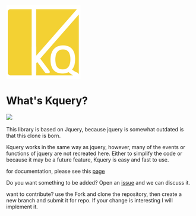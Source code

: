 <img src="https://github.com/Neyunse/kquery-snippets/blob/main/icon.png" width="200" height="200" />

# What's Kquery?

[![](https://data.jsdelivr.com/v1/package/gh/Neyunse/kquery/badge?style=rounded)](https://www.jsdelivr.com/package/gh/Neyunse/kquery)

This library is based on Jquery, because jquery is somewhat outdated is that this clone is born. 

Kquery works in the same way as jquery, however, many of the events or functions of jquery are not recreated here. Either to simplify the code or because it may be a future feature, Kquery is easy and fast to use. 

for documentation, please see this [page](https://github.com/Neyunse/kquery/wiki)


Do you want something to be added? Open an [issue](https://github.com/Neyunse/kquery/issues/new/choose) and we can discuss it.

want to contribute? use the Fork and clone the repository, then create a new branch and submit it for repo. If your change is interesting I will implement it.

